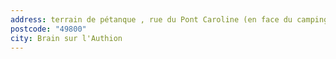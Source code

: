 ```yaml
---
address: terrain de pétanque , rue du Pont Caroline (en face du camping)
postcode: "49800"
city: Brain sur l'Authion
---
```

